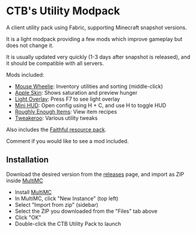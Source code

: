 # CTB's Utility Modpack

A client utility pack using Fabric, supporting Minecraft snapshot versions.

It is a light modpack providing a few mods which improve gameplay but does not change it. 

It is usually updated very quickly (1-3 days after snapshot is released), and it should be compatible with all servers.

Mods included:

- [Mouse Wheelie](https://www.curseforge.com/minecraft/mc-mods/mouse-wheelie): Inventory utilities and sorting (middle-click)
- [Apple Skin](https://www.curseforge.com/minecraft/mc-mods/appleskin): Shows saturation and preview hunger
- [Light Overlay](https://www.curseforge.com/minecraft/mc-mods/light-overlay): Press F7 to see light overlay
- [Mini HUD](https://www.curseforge.com/minecraft/mc-mods/mini-hud): Open config using H + C, and use H to toggle HUD
- [Roughly Enough Items](https://www.curseforge.com/minecraft/mc-mods/roughly-enough-items): View item recipes
- [Tweakeroo](https://www.curseforge.com/minecraft/mc-mods/tweakeroo): Various utility tweaks

Also includes the [Faithful resource pack](https://faithful.team).

Comment if you would like to see a mod included.

## Installation

Download the desired version from the [releases](https://github.com/Cretezy/CTBUtilityModpack/releases) page, and import as ZIP inside [MultiMC](https://multimc.org/)

- Install [MultiMC](https://multimc.org/)
- In MultiMC, click "New Instance" (top left)
- Select "Import from zip" (sidebar)
- Select the ZIP you downloaded from the "Files" tab above
- Click "OK"
- Double-click the CTB Utility Pack to launch
